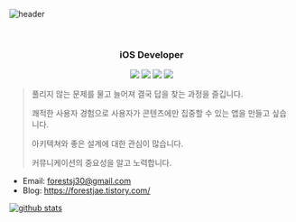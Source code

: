 ![header](https://capsule-render.vercel.app/api?type=Rect&color=0:228b22,10:1f7d1f,100:0a2a0a&height=180&section=header&text=Lee%20SeungJae&desc=ForestJae&fontColor=ffffff&fontSize=70&animation=fadeIn&fontAlignY=45&descAlignY=75)

<br>

<h3 align="center">
iOS Developer
</h3>
  
<p align="center">
<img src="https://img.shields.io/badge/iOS-000000?style=flat-square&logo=apple&logoColor=white"/></a>
<img src="https://img.shields.io/badge/Swift-F05138?style=flat-square&logo=Swift&logoColor=white"/></a>
<img src="https://img.shields.io/badge/Xcode-147EFB?style=flat-square&logo=Xcode&logoColor=white"/></a>
<img src="https://img.shields.io/badge/ReactiveX-B7178C?style=flat-square&logo=ReactiveX&logoColor=white"/></a>

> 풀리지 않는 문제를 물고 늘어져 결국 답을 찾는 과정을 즐깁니다.
> 
> 쾌적한 사용자 경험으로 사용자가 콘텐츠에만 집중할 수 있는 앱을 만들고 싶습니다.
> 
> 아키텍쳐와 좋은 설계에 대한 관심이 많습니다.
> 
> 커뮤니케이션의 중요성을 알고 노력합니다.

- Email: forestsj30@gmail.com
- Blog: https://forestjae.tistory.com/

[![github stats](https://github-readme-stats.vercel.app/api?username=forestjae&theme=tokyonight)](https://github.com/anuraghazra/github-readme-stats)
